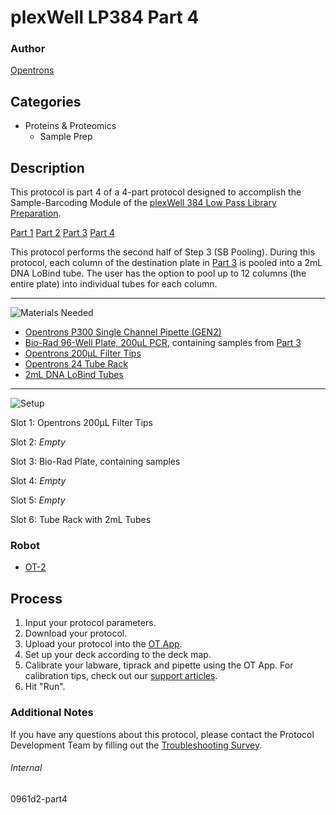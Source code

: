 # plexWell LP384 Part 4

### Author
[Opentrons](https://opentrons.com/)

## Categories
* Proteins & Proteomics
	* Sample Prep


## Description
This protocol is part 4 of a 4-part protocol designed to accomplish the Sample-Barcoding Module of the [plexWell 384 Low Pass Library Preparation](https://seqwell.com/products/plexwell-lp-384/).


[Part 1](https://protocols.opentrons.com/protocol/0961d2-part1)
[Part 2](https://protocols.opentrons.com/protocol/0961d2-part2)
[Part 3](https://protocols.opentrons.com/protocol/0961d2-part3)
[Part 4](https://protocols.opentrons.com/protocol/0961d2-part4)


This protocol performs the second half of Step 3 (SB Pooling). During this protocol, each column of the destination plate in [Part 3](https://protocols.opentrons.com/protocol/0961d2-part3) is pooled into a 2mL DNA LoBind tube. The user has the option to pool up to 12 columns (the entire plate) into individual tubes for each column.

---
![Materials Needed](https://s3.amazonaws.com/opentrons-protocol-library-website/custom-README-images/001-General+Headings/materials.png)

* [Opentrons P300 Single Channel Pipette (GEN2)](https://shop.opentrons.com/collections/ot-2-robot/products/single-channel-electronic-pipette)
* [Bio-Rad 96-Well Plate, 200µL PCR](https://labware.opentrons.com/biorad_96_wellplate_200ul_pcr?category=wellPlate), containing samples from [Part 3](https://protocols.opentrons.com/protocol/0961d2-part3)
* [Opentrons 200µL Filter Tips](https://shop.opentrons.com/collections/opentrons-tips/products/opentrons-200ul-filter-tips)
* [Opentrons 24 Tube Rack](https://shop.opentrons.com/collections/verified-labware/products/tube-rack-set-1)
* [2mL DNA LoBind Tubes](https://labware.opentrons.com/opentrons_24_tuberack_eppendorf_2ml_safelock_snapcap?category=tubeRack)


---
![Setup](https://s3.amazonaws.com/opentrons-protocol-library-website/custom-README-images/001-General+Headings/Setup.png)

Slot 1: Opentrons 200µL Filter Tips

Slot 2: *Empty*

Slot 3: Bio-Rad Plate, containing samples

Slot 4: *Empty*

Slot 5: *Empty*

Slot 6: Tube Rack with 2mL Tubes


### Robot
* [OT-2](https://opentrons.com/ot-2)

## Process

1. Input your protocol parameters.
2. Download your protocol.
3. Upload your protocol into the [OT App](https://opentrons.com/ot-app).
4. Set up your deck according to the deck map.
5. Calibrate your labware, tiprack and pipette using the OT App. For calibration tips, check out our [support articles](https://support.opentrons.com/en/collections/1559720-guide-for-getting-started-with-the-ot-2).
6. Hit "Run".

### Additional Notes
If you have any questions about this protocol, please contact the Protocol Development Team by filling out the [Troubleshooting Survey](https://protocol-troubleshooting.paperform.co/).

###### Internal
0961d2-part4
